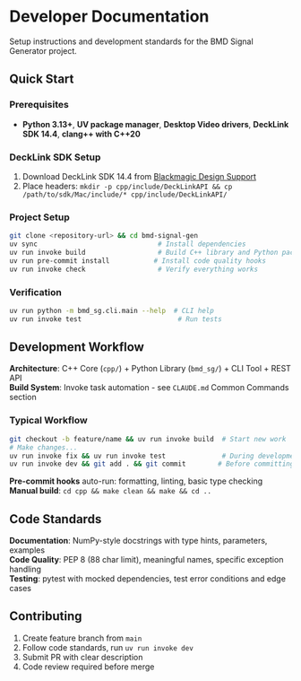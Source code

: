 # Developer Documentation

Setup instructions and development standards for the BMD Signal Generator project.

## Quick Start

### Prerequisites
- **Python 3.13+**, **UV package manager**, **Desktop Video drivers**, **DeckLink SDK 14.4**, **clang++ with C++20**

### DeckLink SDK Setup
1. Download DeckLink SDK 14.4 from [Blackmagic Design Support](https://www.blackmagicdesign.com/support/download/af37b96d1b9a4a1cbe3f5d4e3b7c8cdb/Mac%20OS%20X)
2. Place headers: `mkdir -p cpp/include/DeckLinkAPI && cp /path/to/sdk/Mac/include/* cpp/include/DeckLinkAPI/`

### Project Setup
```bash
git clone <repository-url> && cd bmd-signal-gen
uv sync                              # Install dependencies
uv run invoke build                  # Build C++ library and Python package
uv run pre-commit install           # Install code quality hooks
uv run invoke check                  # Verify everything works
```

### Verification
```bash
uv run python -m bmd_sg.cli.main --help  # CLI help
uv run invoke test                        # Run tests
```

## Development Workflow

**Architecture**: C++ Core (`cpp/`) + Python Library (`bmd_sg/`) + CLI Tool + REST API  
**Build System**: Invoke task automation - see `CLAUDE.md` Common Commands section

### Typical Workflow
```bash
git checkout -b feature/name && uv run invoke build  # Start new work
# Make changes...
uv run invoke fix && uv run invoke test              # During development  
uv run invoke dev && git add . && git commit        # Before committing
```

**Pre-commit hooks** auto-run: formatting, linting, basic type checking  
**Manual build**: `cd cpp && make clean && make && cd ..`

## Code Standards

**Documentation**: NumPy-style docstrings with type hints, parameters, examples  
**Code Quality**: PEP 8 (88 char limit), meaningful names, specific exception handling  
**Testing**: pytest with mocked dependencies, test error conditions and edge cases  

## Contributing

1. Create feature branch from `main`
2. Follow code standards, run `uv run invoke dev`
3. Submit PR with clear description
4. Code review required before merge